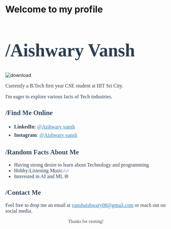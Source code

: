 # Welcome to my profile
<h1 style="font-family: Georgia, serif; ;font-size: 56px; color: #2c3e50;">/Aishwary Vansh</h1>


![download](https://github.com/user-attachments/assets/8105fe79-dfb0-4d83-9460-93eb0e04f162)





<p style="font-family: Georgia, serif; font-size: 16px; color: #2c3e50;">
Currently a B.Tech first year CSE student at IIIT Sri City.
<p style="font-family: Georgia, serif; font-size: 16px; color: #2c3e50;">
I'm eager to explore various facts of Tech industries.

</p>

<h2 style="font-family: Georgia, serif; color: #34495e;">/Find Me Online </h2>
<ul style="font-family: Georgia, serif; font-size: 16px; color: #2c3e50; line-height: 1.6;">
  
  <li><strong>LinkedIn</strong>: <a href="https://www.linkedin.com/in/aishwary-vansh-095893322/" style="color: #2980b9;">@Aishwary vansh</a></li>
  <li><strong>Instagram</strong>: <a href="https://www.instagram.com/aishwary__vansh?utm_source=qr&igsh=MWlsdTlnMHhoZnZtbQ==/" style="color: #2980b9;">@Aishwary vansh</a></li>
 
</ul>

<h2 style="font-family: Georgia, serif; color: #34495e;">/Random Facts About Me </h2>
<ul style="font-family: Georgia, serif; font-size: 16px; color: #2c3e50;">
  <li> Having strong desire to learn about Technology and programming </li>
  <li> Hobby:Listening Music🎶🎶 </li>
  <li> Interested in AI and ML 🌐 </li>
</ul>

<h2 style="font-family: Georgia, serif; color: #34495e;">/Contact Me </h2>
<p style="font-family: Georgia, serif; font-size: 16px; color: #2c3e50;">
Feel free to drop me an email at <a href="mailto:vanshaishwary08@gmail.com" style="color: #2980b9;">vanshaishwary08@gmail.com</a> or reach out on social media.
</p>

<p style="font-family: Georgia, serif; text-align: center; color: #34495e;">Thanks for visiting!</p>

